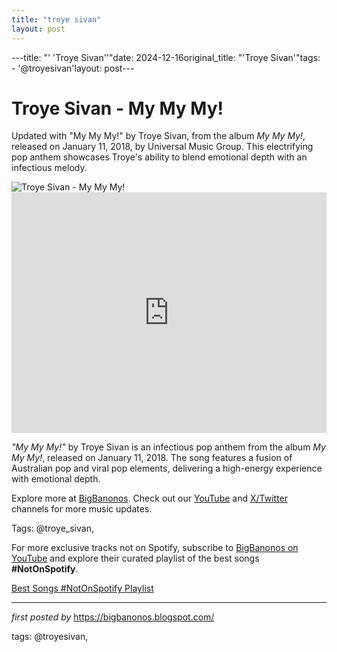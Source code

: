 ```yaml
---
title: "troye sivan"
layout: post
---
```

---title: "' 'Troye Sivan''"date: 2024-12-16original_title: "'Troye Sivan'"tags:  - '@troyesivan'layout: post---<!-- Title of the Post --><h1 >Troye Sivan - My My My!</h1> <!-- Introductory Text --><p >Updated with "My My My!" by Troye Sivan, from the album *My My My!*, released on January 11, 2018, by Universal Music Group. This electrifying pop anthem showcases Troye's ability to blend emotional depth with an infectious melody.</p> <!-- Featured Image --><div > <img src="https://www.rollingstone.com/wp-content/uploads/2018/07/troye-sivan-from-1318.jpg?w=1581&h=1054&crop=1" alt="Troye Sivan - My My My!" /></div> <!-- YouTube Video Embed --><div > <iframe width="100%" height="385" src="https://www.youtube.com/embed/k5TqNsr6YuQ" title="Troye Sivan - My My My!" frameborder="0" allow="accelerometer; autoplay; clipboard-write; encrypted-media; gyroscope; picture-in-picture; web-share" referrerpolicy="strict-origin-when-cross-origin" allowfullscreen></iframe></div> <!-- Song Information --><div > <p><em>"My My My!"</em> by Troye Sivan is an infectious pop anthem from the album *My My My!*, released on January 11, 2018. The song features a fusion of Australian pop and viral pop elements, delivering a high-energy experience with emotional depth.</p></div> <!-- Footer Links --><div > <p>Explore more at <a href="https://bigbanonos.blogspot.com/" target="_blank">BigBanonos</a>. Check out our <a href="https://www.youtube.com/@BigBanonos" target="_blank">YouTube</a> and <a href="https://x.com/bigbanonos" target="_blank">X/Twitter</a> channels for more music updates.</p></div> <!-- Tags --><p >Tags: @troye_sivan,</p><!--Subscribe and Playlist Links--><div>    <p>For more exclusive tracks not on Spotify, subscribe to <a href="https://www.youtube.com/@BigBanonos" target="_blank">BigBanonos on YouTube</a> and explore their curated playlist of the best songs <strong>#NotOnSpotify</strong>.</p>    <p><a href="https://www.youtube.com/playlist?list=PLtuNtuTatqI0kFahUCbtbfenC_ET5O_tr" target="_blank">Best Songs #NotOnSpotify Playlist<br /></a></p></div><hr /><p><em>first posted by</em> <a href="https://bigbanonos.blogspot.com/" rel="noopener" target="_new">https://bigbanonos.blogspot.com/</a></p><p>tags: @troyesivan,</p>